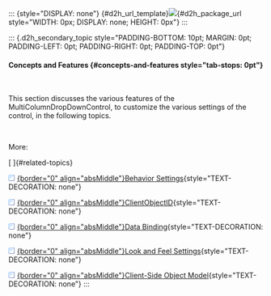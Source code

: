 ::: {style="DISPLAY: none"}
[](ms-xhelp:///?Id=d2h_url_template){#d2h_url_template}![](!package_url!){#d2h_package_url style="WIDTH: 0px; DISPLAY: none; HEIGHT: 0px"}
:::

::: {.d2h_secondary_topic style="PADDING-BOTTOM: 10pt; MARGIN: 0pt; PADDING-LEFT: 0pt; PADDING-RIGHT: 0pt; PADDING-TOP: 0pt"}
#### Concepts and Features {#concepts-and-features style="tab-stops: 0pt"}

 

This section discusses the various features of the MultiColumnDropDownControl, to customize the various settings of the control, in the following topics.

 

More:

[ ]{#related-topics}

[![](button.gif){border="0" align="absMiddle"}Behavior Settings](ms-xhelp:///?Id=54a6d262-47bf-4247-8529-88e299a2d984){style="TEXT-DECORATION: none"}

[![](button.gif){border="0" align="absMiddle"}ClientObjectID](ms-xhelp:///?Id=4fad675e-a1ce-4e89-adf2-87bd097a5ffc){style="TEXT-DECORATION: none"}

[![](button.gif){border="0" align="absMiddle"}Data Binding](ms-xhelp:///?Id=88d6cc95-5e1f-4043-ba9d-382a9001a0e1){style="TEXT-DECORATION: none"}

[![](button.gif){border="0" align="absMiddle"}Look and Feel Settings](ms-xhelp:///?Id=436e4e41-e7d4-4f3f-bdbd-54cbde3f6618){style="TEXT-DECORATION: none"}

[![](button.gif){border="0" align="absMiddle"}Client-Side Object Model](ms-xhelp:///?Id=549487f3-7d9a-4f8f-84e6-c015f2f71980){style="TEXT-DECORATION: none"}
:::
